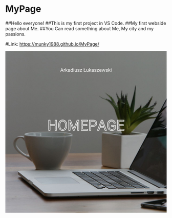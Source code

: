 # MyPage

##Hello everyone!
##This is my first project in VS Code.
##My first webside page about Me.
##You Can read something about Me, My city and my passions.

#Link: https://munky1988.github.io/MyPage/

![HomePage](https://github.com/munky1988/MyPage/blob/main/images/HomePage.jpg?raw=true)
